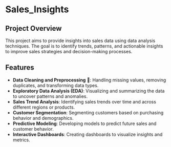# Sales_Insights

## Project Overview

This project aims to provide insights into sales data using data analysis techniques. The goal is to identify trends, patterns, and actionable insights to improve sales strategies and decision-making processes.

## Features

- **Data Cleaning and Preprocessing** 🧹: Handling missing values, removing duplicates, and transforming data types.
- **Exploratory Data Analysis (EDA)**: Visualizing and summarizing the data to uncover patterns and anomalies.
- **Sales Trend Analysis**: Identifying sales trends over time and across different regions or products.
- **Customer Segmentation**: Segmenting customers based on purchasing behavior and demographics.
- **Predictive Modeling**: Developing models to predict future sales and customer behavior.
- **Interactive Dashboards**: Creating dashboards to visualize insights and metrics.
